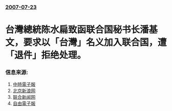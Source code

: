 ### [2007-07-23](/news/2007/07/23/index.md)

##### 
# 台灣總統陈水扁致函联合国秘书长潘基文，要求以「台灣」名义加入联合国，遭「退件」拒绝处理。




### 信息来源:

1. [中時電子報](http://news.chinatimes.com/2007Cti/2007Cti-News/2007Cti-News-Content/0,4521,110501+112007072500034,00.html)
2. [北京新浪网](http://news.sina.com.cn/c/2007-07-25/073512266749s.shtml)
3. [联合新闻网](http://udn.com/NEWS/NATIONAL/NAT3/3941328.shtml)
4. [自由電子報](https://web.archive.org/web/20070926221638/http://www.libertytimes.com.tw/2007/new/jul/25/today-p1.htm)
